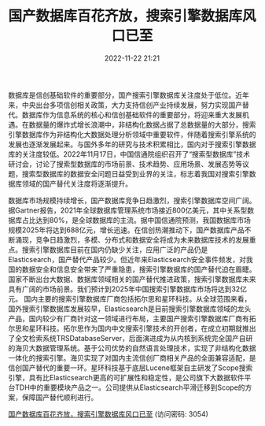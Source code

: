 ﻿---
title: 国产数据库百花齐放，搜索引擎数据库风口已至
date: 2022-11-22 21:21
tags:
- 计算机行业
updated: 1970-01-01 08:00:00
---

数据库是信创基础软件的重要部分，国产搜索引擎数据库关注度处于低位。近年来，中央出台多项信创相关政策，大力支持信创产业持续发展，努力实现国产替代。数据库作为信息系统的核心和信创基础软件的重要部分，将迎来重大发展机遇。在数据量的爆炸式增长浪潮中，非结构化数据占据了总数据量的大部分，搜索引擎数据库作为非结构化大数据处理分析领域中重要软件，伴随着搜索引擎系统的发展也逐渐发展起来。与国外多年的研究与技术积累相比，国内对于搜索引擎数据库的关注度较低。2022年11月17日，中国信通院组织召开了“搜索型数据库”技术研讨会，讨论了搜索型数据库的市场前景、技术趋势、应用场景、发展态势等议题，搜索型数据库的数据安全问题日益受到业界的关注，标志着我国对搜索引擎数据库领域的国产替代关注度将逐渐提升。
<!-- more -->
数据库市场规模持续增长，国产数据库竞争日趋激烈，搜索引擎数据库空间广阔。据Gartner报告，2021年全球数据库管理系统市场接近800亿美元，其中关系型数据库占比达到80%，是全球数据库的主流。据中国信通院预测，我国数据库市场规模2025年将达到688亿元，增长迅速。在信创热潮推动下，国产数据库产品不断涌现，竞争日趋激烈，多模、分布式和数据安全将成为未来数据库技术的发展重点。搜索引擎数据库目前在国内仍缺少关注，应用广泛的产品仍是Elasticsearch，国产替代产品较少。但近年来Elasticsearch安全事件频发，对我国的数据安全和信息安全带来了严重隐患，搜索引擎数据库的国产替代迫在眉睫。国家不断出台大数据、数据库领域相关的国产替代推进政策，搜索引擎数据库未来具有广阔的市场前景。我们预计到2025年中国搜索引擎数据库市场将达到32亿元。
国内主要的搜索引擎数据库厂商包括拓尔思和星环科技。从全球范围来看，国外搜索引擎数据库发展较早，Elasticsearch是目前搜索引擎数据库领域的龙头产品，国内较少有厂商针对这一领域进行布局，主要国产搜索引擎数据库厂商有拓尔思和星环科技。拓尔思作为国内中文搜索引擎技术的开创者，在成立初期就推出了全文检索系统TRSDatabaseServer，后面演进成为从内核到系统完全国产自研的海贝大数据管理系统。基于公司优势的自然语言处理技术，实现了非结构化数据一体化的搜索引擎。海贝实现了对国内主流信创厂商相关产品的全面兼容适配，是信创国产替代的重要一环。星环科技基于底层Lucene框架自主研发了Scope搜索引擎，具有比Elasticsearch更高的可扩展性和稳定性，是公司旗下大数据软件平台TDH中的重要模块产品之一。公司提供从Elasticsearch平滑迁移到Scope的方案，保障国产替代顺利进行。

[国产数据库百花齐放，搜索引擎数据库风口已至](https://url12.ctfile.com/f/3948612-730574532-0412d6?p=3054)
(访问密码: 3054)

